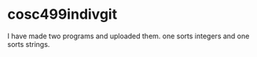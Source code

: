 # cosc499indivgit
I have made two programs and uploaded them.
one sorts integers 
and one sorts strings.
